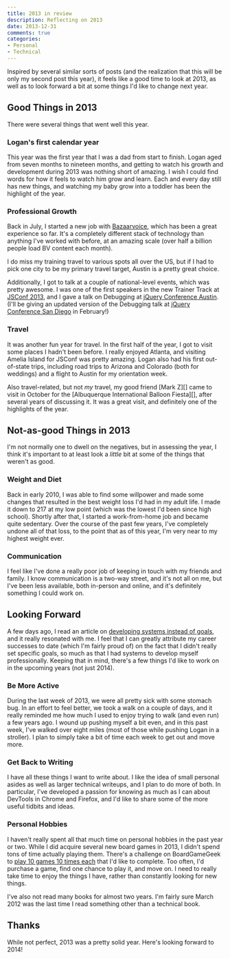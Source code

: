 ```yaml
---
title: 2013 in review
description: Reflecting on 2013
date: 2013-12-31
comments: true
categories:
- Personal
- Technical
---
```


Inspired by several similar sorts of posts (and the realization that this will be only my second post this year), it feels like a good time to look at 2013, as well as to look forward a bit at some things I'd like to change next year.

<!-- more -->

## Good Things in 2013

There were several things that went well this year.

### Logan's first calendar year

This year was the first year that I was a dad from start to finish. Logan aged from seven months to nineteen months, and getting to watch his growth and development during 2013 was nothing short of amazing. I wish I could find words for how it feels to watch him grow and learn. Each and every day still has new things, and watching my baby grow into a toddler has been the highlight of the year.

### Professional Growth

Back in July, I started a new job with [Bazaarvoice][], which has been a great experience so far. It's a completely different stack of technology than anything I've worked with before, at an amazing scale (over half a billion people load BV content each month).

I do miss my training travel to various spots all over the US, but if I had to pick one city to be my primary travel target, Austin is a pretty great choice.

Additionally, I got to talk at a couple of national-level events, which was pretty awesome. I was one of the first speakers in the new Trainer Track at [JSConf 2013][], and I gave a talk on Debugging at [jQuery Conference Austin][jqcon-2013-austin]. (I'll be giving an updated version of the Debugging talk at [jQuery Conference San Diego][jqcon-2014-san-diego] in February!)

### Travel

It was another fun year for travel. In the first half of the year, I got to visit some places I hadn't been before. I really enjoyed Atlanta, and visiting Amelia Island for JSConf was pretty amazing. Logan also had his first out-of-state trips, including road trips to Arizona and Colorado (both for weddings) and a flight to Austin for my orientation week.

Also travel-related, but not *my* travel, my good friend [Mark Z][] came to visit in October for the [Albuquerque International Balloon Fiesta][], after several years of discussing it. It was a great visit, and definitely one of the highlights of the year.

## Not-as-good Things in 2013

I'm not normally one to dwell on the negatives, but in assessing the year, I think it's important to at least look a *little* bit at some of the things that weren't as good.

### Weight and Diet

Back in early 2010, I was able to find some willpower and made some changes that resulted in the best weight loss I'd had in my adult life. I made it down to 217 at my low point (which was the lowest I'd been since high school). Shortly after that, I started a work-from-home job and became quite sedentary. Over the course of the past few years, I've completely undone all of that loss, to the point that as of this year, I'm very near to my highest weight ever.

### Communication

I feel like I've done a really poor job of keeping in touch with my friends and family. I know communication is a two-way street, and it's not all on me, but I've been less available, both in-person and online, and it's definitely something I could work on.

## Looking Forward

A few days ago, I read an article on [developing systems instead of goals][], and it really resonated with me. I feel that I can greatly attribute my career successes to date (which I'm fairly proud of) on the fact that I didn't really set specific goals, so much as that I had systems to develop myself professionally. Keeping that in mind, there's a few things I'd like to work on in the upcoming years (not just 2014).

### Be More Active

During the last week of 2013, we were all pretty sick with some stomach bug. In an effort to feel better, we took a walk on a couple of days, and it really reminded me how much I used to enjoy trying to walk (and even run) a few years ago. I wound up pushing myself a bit even, and in this past week, I've walked over eight miles (most of those while pushing Logan in a stroller). I plan to simply take a bit of time each week to get out and move more.

### Get Back to Writing

I have all these things I want to write about. I like the idea of small personal asides as well as larger technical writeups, and I plan to do more of both. In particular, I've developed a passion for knowing as much as I can about DevTools in Chrome and Firefox, and I'd like to share some of the more useful tidbits and ideas.

### Personal Hobbies

I haven't really spent all that much time on personal hobbies in the past year or two. While I did acquire several new board games in 2013, I didn't spend tons of time actually playing them. There's a challenge on BoardGameGeek to [play 10 games 10 times each][] that I'd like to complete. Too often, I'd purchase a game, find one chance to play it, and move on. I need to really take time to enjoy the things I have, rather than constantly looking for new things.

I've also not read many books for almost two years. I'm fairly sure March 2012 was the last time I read something other than a technical book.

## Thanks

While not perfect, 2013 was a pretty solid year. Here's looking forward to 2014!

[Bazaarvoice]: http://www.bazaarvoice.com
[JSConf 2013]: http://2013.jsconf.us/
[jqcon-2013-austin]: http://events.jquery.org/2013/austin/
[jqcon-2014-san-diego]: http://events.jquery.org/2014/san-diego/
[developing systems instead of goals]: http://www.entrepreneur.com/article/230333
[Game Night Every Night]: http://www.gamenighteverynight.com/
[play 10 games 10 times each]: http://boardgamegeek.com/geeklist/166160/2014-challenge-play-10-games-10-times-each
